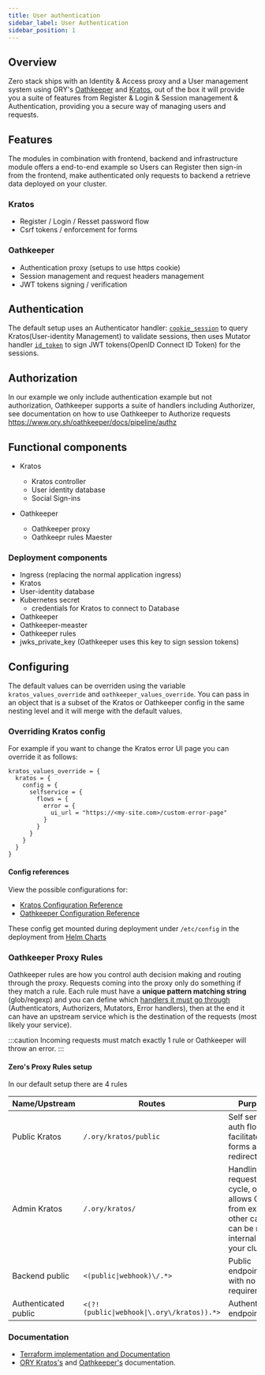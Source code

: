 ```yaml
---
title: User authentication
sidebar_label: User Authentication
sidebar_position: 1
---
```


## Overview
Zero stack ships with an Identity & Access proxy and a User management system using ORY's [Oathkeeper] and [Kratos], out of the box it will provide you a suite of features from Register & Login & Session management & Authentication, providing you a secure way of managing users and requests.

## Features
The modules in combination with frontend, backend and infrastructure module offers a end-to-end example so Users can Register then sign-in from the frontend, make authenticated only requests to backend a retrieve data deployed on your cluster.

### Kratos
- Register / Login / Resset password flow
- Csrf tokens / enforcement for forms
### Oathkeeper
- Authentication proxy (setups to use https cookie)
- Session management and request headers management
- JWT tokens signing / verification

## Authentication
The default setup uses an Authenticator handler: [`cookie_session`][oathkeeper-cookie-session] to query Kratos(User-identity Management) to validate sessions, then uses Mutator handler [`id_token`][oathkeeper-id-token] to sign JWT tokens(OpenID Connect ID Token) for the sessions.

## Authorization
  In our example we only include authentication example but not authorization, Oathkeeper supports a suite of handlers including Authorizer, see documentation on how to use Oathkeeper to Authorize requests https://www.ory.sh/oathkeeper/docs/pipeline/authz

## Functional components
- Kratos
  - Kratos controller
  - User identity database
  - Social Sign-ins

- Oathkeeper
  - Oathkeeper proxy
  - Oathkeepr rules Maester

### Deployment components
- Ingress (replacing the normal application ingress)
- Kratos
- User-identity database
- Kubernetes secret
  - credentials for Kratos to connect to Database
- Oathkeeper
- Oathkeeper-measter
- Oathkeeper rules
- jwks_private_key (Oathkeeper uses this key to sign session tokens)

## Configuring
The default values can be overriden using the variable `kratos_values_override` and `oathkeeper_values_override`. You can pass in an object that is a subset of the Kratos or Oathkeeper config in the same nesting level and it will merge with the default values.

### Overriding Kratos config
For example if you want to change the Kratos error UI page you can override it as follows:
```hcl
kratos_values_override = {
  kratos = {
    config = {
      selfservice = {
        flows = {
          error = {
            ui_url = "https://<my-site.com>/custom-error-page"
          }
        }
      }
    }
  }
}
```

#### Config references
View the possible configurations for:
- [Kratos Configuration Reference](https://www.ory.sh/kratos/docs/v0.5/reference/configuration)
- [Oathkeeper Configuration Reference](https://www.ory.sh/oathkeeper/docs/reference/configuration)

These config get mounted during deployment under `/etc/config` in the deployment from [Helm Charts][kratos-helm-deployment]

### Oathkeeper Proxy Rules
Oathkeeper rules are how you control auth decision making and routing through the proxy. Requests coming into the proxy only do something if they match a rule.
Each rule must have a **unique pattern matching string** (glob/regexp) and you can define which [handlers it must go through](https://www.ory.sh/oathkeeper/docs/pipeline) (Authenticators, Authorizers, Mutators, Error handlers), then at the end it can have an upstream service which is the destination of the requests (most likely your service).

:::caution
Incoming requests must match exactly 1 rule or Oathkeeper will throw an error.
:::

#### Zero's Proxy Rules setup
In our default setup there are 4 rules

| Name/Upstream | Routes | Purpose |
| ---- | ----- | ------- |
| Public Kratos | `/.ory/kratos/public` | Self serve auth flows to facilitate forms and redirects |
| Admin Kratos | `/.ory/kratos/` | Handling request life cycle, only allows GET from external, other calls can be made internally in your cluster |
| Backend public | `<(public\|webhook)\/.*>` | Public endpoints with no auth requirements |
| Authenticated public | `<(?!(public\|webhook\|\.ory\/kratos)).*>` | Authenticated endpoints |

### Documentation
- [Terraform implementation and Documentation][commit-zero-aws/user-auth]
- [ORY Kratos's][kratos-docs] and [Oathkeeper's][oathkeeper-docs] documentation.

[kratos-docs]: https://www.ory.sh/kratos/docs/
[kratos-helm-deployment]: https://github.com/ory/k8s/blob/8b102605a03ba638192778f1de7dfe5e8dd651e8/helm/charts/kratos/templates/deployment.yaml#L106
[oathkeeper-docs]: https://www.ory.sh/kratos/docs/
[kratos]: https://github.com/ory/kratos
[oathkeeper]: https://github.com/ory/oathkeeper
[oathkeeper-cookie-session]: https://www.ory.sh/oathkeeper/docs/pipeline/authn#cookie_session
[oathkeeper-id-token]: https://www.ory.sh/oathkeeper/docs/pipeline/mutator#id_token
[commit-zero-aws/user-auth]: https://registry.terraform.io/modules/commitdev/zero/aws/latest/submodules/user_auth

